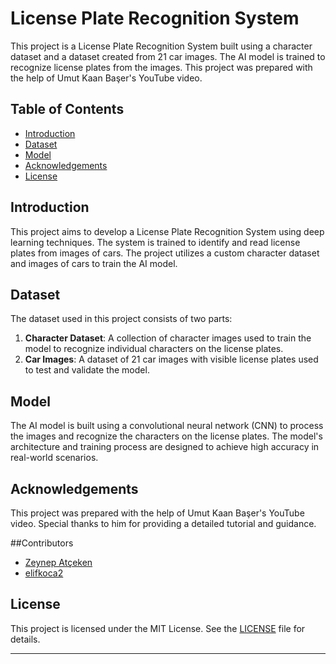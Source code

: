 # License Plate Recognition System

This project is a License Plate Recognition System built using a character dataset and a dataset created from 21 car images. The AI model is trained to recognize license plates from the images. This project was prepared with the help of Umut Kaan Başer's YouTube video.

## Table of Contents
- [Introduction](#introduction)
- [Dataset](#dataset)
- [Model](#model)
- [Acknowledgements](#acknowledgements)
- [License](#license)

## Introduction
This project aims to develop a License Plate Recognition System using deep learning techniques. The system is trained to identify and read license plates from images of cars. The project utilizes a custom character dataset and images of cars to train the AI model.

## Dataset
The dataset used in this project consists of two parts:
1. **Character Dataset**: A collection of character images used to train the model to recognize individual characters on the license plates.
2. **Car Images**: A dataset of 21 car images with visible license plates used to test and validate the model.

## Model
The AI model is built using a convolutional neural network (CNN) to process the images and recognize the characters on the license plates. The model's architecture and training process are designed to achieve high accuracy in real-world scenarios.

## Acknowledgements
This project was prepared with the help of Umut Kaan Başer's YouTube video. Special thanks to him for providing a detailed tutorial and guidance.

##Contributors
- [Zeynep Atçeken](https://github.com/zeynepatceken) 
- [elifkoca2](https://github.com/elifkoca2) 

## License
This project is licensed under the MIT License. See the [LICENSE](LICENSE) file for details.
****
